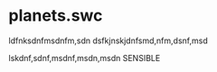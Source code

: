 # planets.swc
ldfnksdnfmsdnfm,sdn
dsfkjnskjdnfsmd,nfm,dsnf,msd

lskdnf,sdnf,msdnf,msdn,msdn
SENSIBLE
